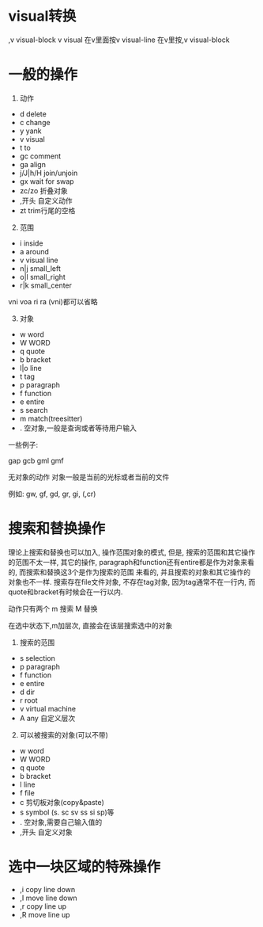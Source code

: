 # visual转换
,v           visual-block
v            visual
在v里面按v   visual-line
在v里按,v    visual-block

# 一般的操作

1. 动作
- d       delete
- c       change
- y       yank
- v       visual
- t       to
- gc      comment
- ga      align
- j/J|h/H join/unjoin
- gx      wait for swap
- zc/zo   折叠对象
- ,开头   自定义动作
- zt      trim行尾的空格

2. 范围
- i   inside
- a   around
- v   visual line
- n|j small_left
- o|l small_right
- r|k small_center

vni voa ri ra (vni)都可以省略

3. 对象
- w   word
- W   WORD
- q   quote
- b   bracket
- l|o line
- t   tag
- p   paragraph
- f   function
- e   entire
- s   search
- m   match(treesitter)
- .   空对象,一般是查询或者等待用户输入

一些例子:

gap  gcb  gml  gmf

无对象的动作  对象一般是当前的光标或者当前的文件

例如: gw, gf, gd, gr, gi, (,cr)

# 搜索和替换操作

理论上搜索和替换也可以加入, 操作范围对象的模式, 但是, 搜索的范围和其它操作的范围不太一样,
其它的操作, paragraph和function还有entire都是作为对象来看的, 而搜索和替换这3个是作为搜索的范围
来看的, 并且搜索的对象和其它操作的对象也不一样. 搜索存在file文件对象, 不存在tag对象, 因为tag通常不在一行内,
而quote和bracket有时候会在一行以内.

动作只有两个
m 搜索
M 替换

在选中状态下,m加层次, 直接会在该层搜索选中的对象

1. 搜索的范围

- s selection
- p paragraph
- f function
- e entire
- d dir
- r root
- v virtual machine
- A any 自定义层次

2. 可以被搜索的对象(可以不带)

- w word
- W WORD
- q quote
- b bracket
- l line
- f file
- c 剪切板对象(copy&paste)
- s symbol (s. sc sv ss si sp)等
- . 空对象,需要自己输入值的
- ,开头  自定义对象

# 选中一块区域的特殊操作

- ,i  copy line down
- ,I  move line down
- ,r  copy line up
- ,R  move line up


